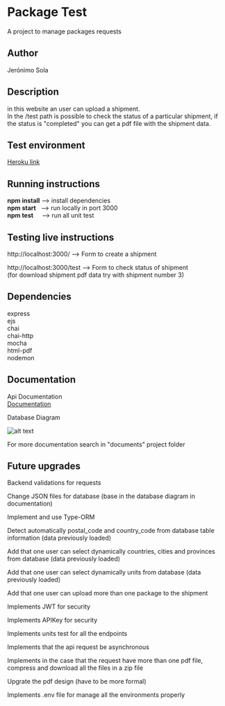 # Package Test

A project to manage packages requests  


## Author

Jerónimo Sola


## Description

in this website an user can upload a shipment.  
In the /test path is possible to check the status of a particular shipment, if the status is "completed" you can get a pdf file with the shipment data.


## Test environment

[Heroku link](https://testpackage123.herokuapp.com)


## Running instructions

**npm install** --> install dependencies  
**npm start** &nbsp; --> run locally in port 3000  
**npm test** &nbsp; &nbsp; --> run all unit test


## Testing live instructions

http://localhost:3000/ --> Form to create a shipment

http://localhost:3000/test --> Form to check status of shipment   
(for download shipment pdf data try with shipment number 3)


## Dependencies

express  
ejs  
chai  
chai-http  
mocha  
html-pdf  
nodemon  


## Documentation

Api Documentation  
[Documentation](https://app.swaggerhub.com/apis-docs/cuchujero/packageAPI2/1.0.0)


Database Diagram

![alt text](https://i.ibb.co/hRdNcD6/bd-image.png)


For more documentation search in "documents" project folder


## Future upgrades

Backend validations for requests     

Change JSON files for database (base in the database diagram in documentation) 

Implement and use Type-ORM    

Detect automatically postal_code and country_code from database table information (data previously loaded)  

Add that one user can select dynamically countries, cities and provinces from database (data previously loaded)    

Add that one user can select dynamically units from database (data previously loaded)    

Add that one user can upload more than one package to the shipment    

Implements JWT for security    

Implements APIKey for security    

Implements units test for all the endpoints    

Implements that the api request be asynchronous     

Implements in the case that the request have more than one pdf file, compress and download all the files in a zip file    

Upgrate the pdf design (have to be more formal)     

Implements .env file for manage all the environments properly       
